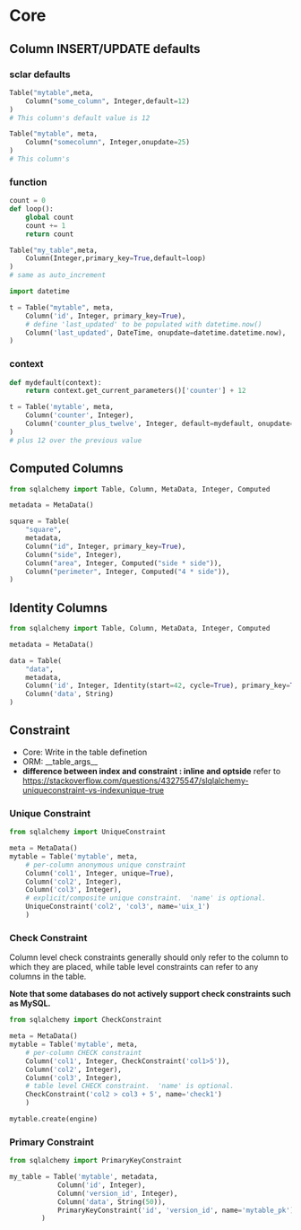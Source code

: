 # Core

## Column INSERT/UPDATE defaults

### sclar defaults
```python
Table("mytable",meta,
    Column("some_column", Integer,default=12)
)
# This column's default value is 12
```
```python
Table("mytable", meta,
    Column("somecolumn", Integer,onupdate=25)
)
# This column's 
```

### function
```python
count = 0
def loop():
    global count
    count += 1
    return count

Table("my_table",meta,
    Column(Integer,primary_key=True,default=loop)
)
# same as auto_increment
```

```python
import datetime

t = Table("mytable", meta,
    Column('id', Integer, primary_key=True),
    # define 'last_updated' to be populated with datetime.now()
    Column('last_updated', DateTime, onupdate=datetime.datetime.now),
)
```

### context
```python
def mydefault(context):
    return context.get_current_parameters()['counter'] + 12

t = Table('mytable', meta,
    Column('counter', Integer),
    Column('counter_plus_twelve', Integer, default=mydefault, onupdate=mydefault)
)
# plus 12 over the previous value
```

## Computed Columns
```python
from sqlalchemy import Table, Column, MetaData, Integer, Computed

metadata = MetaData()

square = Table(
    "square",
    metadata,
    Column("id", Integer, primary_key=True),
    Column("side", Integer),
    Column("area", Integer, Computed("side * side")),
    Column("perimeter", Integer, Computed("4 * side")),
)
```

## Identity Columns
```python
from sqlalchemy import Table, Column, MetaData, Integer, Computed

metadata = MetaData()

data = Table(
    "data",
    metadata,
    Column('id', Integer, Identity(start=42, cycle=True), primary_key=True),# 
    Column('data', String)
)
```

## Constraint
+ Core: Write in the table definetion
+ ORM: \_\_table_args\_\_
+ **difference between index and constraint : inline and optside**
refer to https://stackoverflow.com/questions/43275547/slqlalchemy-uniqueconstraint-vs-indexunique-true

### Unique Constraint
```python
from sqlalchemy import UniqueConstraint

meta = MetaData()
mytable = Table('mytable', meta,
    # per-column anonymous unique constraint
    Column('col1', Integer, unique=True),
    Column('col2', Integer),
    Column('col3', Integer),
    # explicit/composite unique constraint.  'name' is optional.
    UniqueConstraint('col2', 'col3', name='uix_1')
    )
```

### Check Constraint
Column level check constraints generally should only refer to the column to which they are placed, while table level constraints can refer to any columns in the table.

**Note that some databases do not actively support check constraints such as MySQL.**
```python
from sqlalchemy import CheckConstraint

meta = MetaData()
mytable = Table('mytable', meta,
    # per-column CHECK constraint
    Column('col1', Integer, CheckConstraint('col1>5')),
    Column('col2', Integer),
    Column('col3', Integer),
    # table level CHECK constraint.  'name' is optional.
    CheckConstraint('col2 > col3 + 5', name='check1')
    )

mytable.create(engine)
```

### Primary Constraint
```python
from sqlalchemy import PrimaryKeyConstraint

my_table = Table('mytable', metadata,
            Column('id', Integer),
            Column('version_id', Integer),
            Column('data', String(50)),
            PrimaryKeyConstraint('id', 'version_id', name='mytable_pk')
        )
```